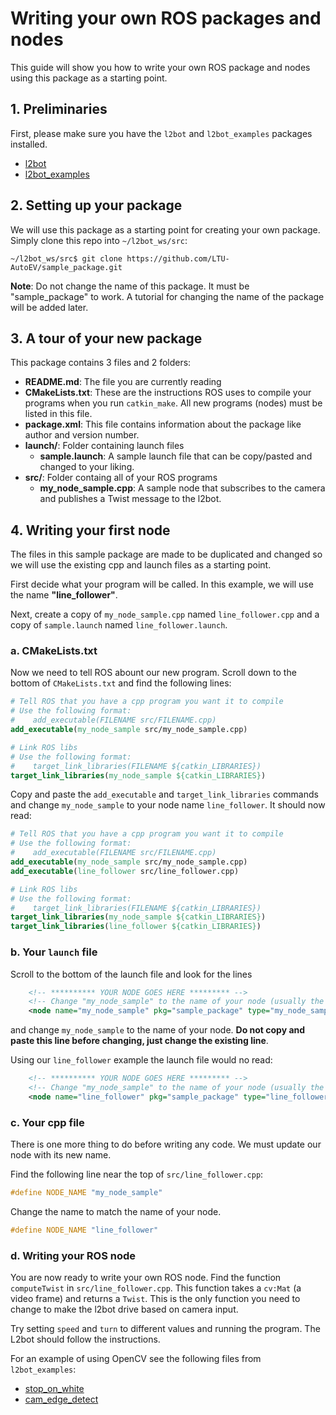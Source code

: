 # Writing your own ROS packages and nodes

This guide will show you how to write your own ROS package and nodes using this package as a starting point.

## 1. Preliminaries

First, please make sure you have the `l2bot` and `l2bot_examples` packages installed.

  - [l2bot](https://github.com/LTU-AutoEV/l2bot)
  - [l2bot_examples](https://github.com/LTU-AutoEV/l2bot_examples)

## 2. Setting up your package

We will use this package as a starting point for creating your own package. Simply clone this repo into `~/l2bot_ws/src`:

```
~/l2bot_ws/src$ git clone https://github.com/LTU-AutoEV/sample_package.git
```

**Note**: Do not change the name of this package. It must be "sample_package" to work. A tutorial for changing the name of the package will be added later.

## 3. A tour of your new package

This package contains 3 files and 2 folders:

  - **README.md**: The file you are currently reading
  - **CMakeLists.txt**: These are the instructions ROS uses to compile your programs when you run `catkin_make`. All new programs (nodes) must be listed in this file.
  - **package.xml**: This file contains information about the package like author and version number.
  - **launch/**: Folder containing launch files
    - **sample.launch**: A sample launch file that can be copy/pasted and changed to your liking.
  - **src/**: Folder containg all of your ROS programs
    - **my_node_sample.cpp**: A sample node that subscribes to the camera and publishes a Twist message to the l2bot.

## 4. Writing your first node

The files in this sample package are made to be duplicated and changed so we will use the existing cpp and launch files as a starting point. 

First decide what your program will be called. In this example, we will use the name **"line_follower"**.

Next, create a copy of `my_node_sample.cpp` named `line_follower.cpp` and a copy of `sample.launch` named `line_follower.launch`.

### a. CMakeLists.txt

Now we need to tell ROS abount our new program. Scroll down to the bottom of `CMakeLists.txt` and find the following lines:

```cmake
# Tell ROS that you have a cpp program you want it to compile
# Use the following format:
#    add_executable(FILENAME src/FILENAME.cpp)
add_executable(my_node_sample src/my_node_sample.cpp)

# Link ROS libs
# Use the following format:
#    target_link_libraries(FILENAME ${catkin_LIBRARIES})
target_link_libraries(my_node_sample ${catkin_LIBRARIES})
```

Copy and paste the `add_executable` and `target_link_libraries` commands and change `my_node_sample` to your node name `line_follower`. It should now read:

```cmake
# Tell ROS that you have a cpp program you want it to compile
# Use the following format:
#    add_executable(FILENAME src/FILENAME.cpp)
add_executable(my_node_sample src/my_node_sample.cpp)
add_executable(line_follower src/line_follower.cpp)

# Link ROS libs
# Use the following format:
#    target_link_libraries(FILENAME ${catkin_LIBRARIES})
target_link_libraries(my_node_sample ${catkin_LIBRARIES})
target_link_libraries(line_follower ${catkin_LIBRARIES})
```

### b. Your `launch` file

Scroll to the bottom of the launch file and look for the lines 

```xml
    <!-- ********** YOUR NODE GOES HERE ********* -->
    <!-- Change "my_node_sample" to the name of your node (usually the name of your cpp file) -->
    <node name="my_node_sample" pkg="sample_package" type="my_node_sample" output="screen" />
```

and change `my_node_sample` to the name of your node. **Do not copy and paste this line before changing, just change the existing line**.

Using our `line_follower` example the launch file would no read:

```xml
    <!-- ********** YOUR NODE GOES HERE ********* -->
    <!-- Change "my_node_sample" to the name of your node (usually the name of your cpp file) -->
    <node name="line_follower" pkg="sample_package" type="line_follower" output="screen" />
```

### c. Your cpp file

There is one more thing to do before writing any code. We must update our node with its new name.

Find the following line near the top of `src/line_follower.cpp`:

```c++
#define NODE_NAME "my_node_sample"
```

Change the name to match the name of your node.

```c++
#define NODE_NAME "line_follower"
```

### d. Writing your ROS node

You are now ready to write your own ROS node. Find the function `computeTwist` in `src/line_follower.cpp`. This function takes a `cv:Mat` (a video frame) and returns a `Twist`. This is the only function you need to change to make the l2bot drive based on camera input.

Try setting `speed` and `turn` to different values and running the program. The L2bot should follow the instructions.

For an example of using OpenCV see the following files from `l2bot_examples`:

  - [stop_on_white](https://github.com/LTU-AutoEV/l2bot_examples/blob/master/src/stop_on_white.cpp)
  - [cam_edge_detect](https://github.com/LTU-AutoEV/l2bot_examples/blob/master/src/cam_edge_detect.cpp)
